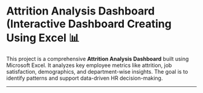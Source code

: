 # Attrition Analysis Dashboard (Interactive Dashboard Creating Using Excel 📊

This project is a comprehensive **Attrition Analysis Dashboard** built using Microsoft Excel. It analyzes key employee metrics like attrition, job satisfaction, demographics, and department-wise insights. The goal is to identify patterns and support data-driven HR decision-making.

---



